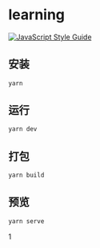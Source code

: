 # learning


[![JavaScript Style Guide](https://img.shields.io/badge/code_style-standard-brightgreen.svg)](https://standardjs.com)

## 安装

```bash
yarn
```

## 运行

```bash
yarn dev
```

## 打包

```bash
yarn build
```

## 预览

```bash
yarn serve
```
1